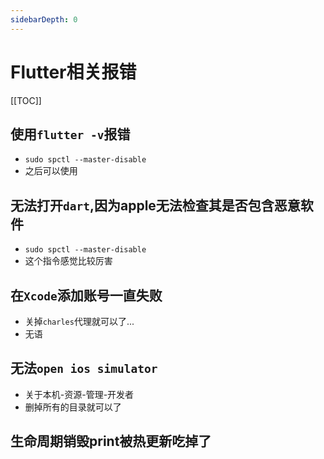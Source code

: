 ```yaml
---
sidebarDepth: 0
---
```


# Flutter相关报错
[[TOC]]
## 使用`flutter -v`报错
- `sudo spctl --master-disable`
- 之后可以使用
## 无法打开`dart`,因为apple无法检查其是否包含恶意软件
- `sudo spctl --master-disable`
- 这个指令感觉比较厉害

## 在`Xcode`添加账号一直失败
- 关掉`charles`代理就可以了...
- 无语
## 无法`open ios simulator`
- 关于本机-资源-管理-开发者
- 删掉所有的目录就可以了
## 生命周期销毁print被热更新吃掉了